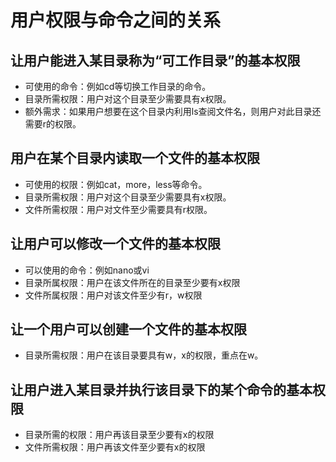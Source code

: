 # 用户权限与命令之间的关系

## 让用户能进入某目录称为“可工作目录”的基本权限

* 可使用的命令：例如cd等切换工作目录的命令。
* 目录所需权限：用户对这个目录至少需要具有x权限。
* 额外需求：如果用户想要在这个目录内利用ls查阅文件名，则用户对此目录还需要r的权限。

## 用户在某个目录内读取一个文件的基本权限

* 可使用的权限：例如cat，more，less等命令。
* 目录所需权限：用户对这个目录至少需要具有x权限。
* 文件所需权限：用户对文件至少需要具有r权限。

## 让用户可以修改一个文件的基本权限

* 可以使用的命令：例如nano或vi
* 目录所属权限：用户在该文件所在的目录至少要有x权限
* 文件所属权限：用户对该文件至少有r，w权限

## 让一个用户可以创建一个文件的基本权限

* 目录所需权限：用户在该目录要具有w，x的权限，重点在w。

## 让用户进入某目录并执行该目录下的某个命令的基本权限

* 目录所需的权限：用户再该目录至少要有x的权限
* 文件所需权限：用户再该文件至少要有x的权限

